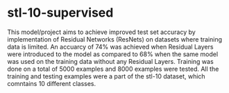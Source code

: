 # stl-10-supervised
This model/project aims to achieve improved test set accuracy by implementation of Residual Networks (ResNets) on datasets where training data is limited. An accuarcy of 74% was achieved when Residual Layers were introduced to the model as compared to 68% when the same model was used on the training data without any Residual Layers.
Training was done on a total of 5000 examples and 8000 examples were tested. All the training and testing examples were a part of the stl-10 dataset, which comntains 10 different classes.

